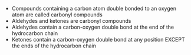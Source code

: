- Compounds containing a carbon atom double bonded to an oxygen atom are called carbonyl compounds
- Aldehydes and ketones are carbonyl compounds
- Aldehydes contain a carbon-oxygen double bond at the end of the hydrocarbon chain
- Ketones contain a carbon-oxygen double bond at any position EXCEPT the ends of the hydrocarbon chain